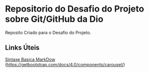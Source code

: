 # Repositorio do Desafio do Projeto sobre Git/GitHub da Dio
Reposito Criado para o Desafio do Projeto.

## Links  Úteis
[Sintaxe Basica MarkDow](https://www.markdownguide.org/getting-started/) (https://getbootstrap.com/docs/4.0/components/carousel/)
